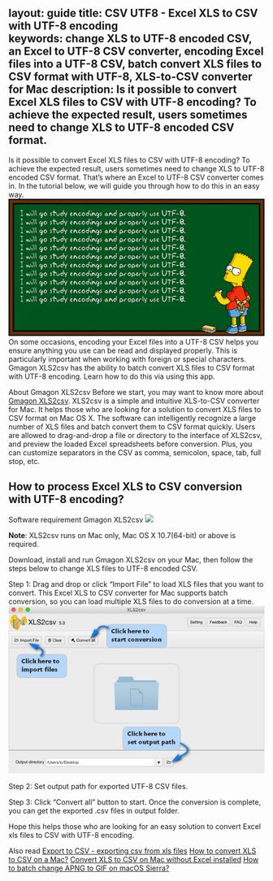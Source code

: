 layout: guide
title: CSV UTF8 - Excel XLS to CSV with UTF-8 encoding   
keywords: change XLS to UTF-8 encoded CSV, an Excel to UTF-8 CSV converter, encoding Excel files into a UTF-8 CSV, batch convert XLS files to CSV format with UTF-8, XLS-to-CSV converter for Mac
description: Is it possible to convert Excel XLS files to CSV with UTF-8 encoding? To achieve the expected result, users sometimes need to change XLS to UTF-8 encoded CSV format. 
---


Is it possible to convert Excel XLS files to CSV with UTF-8 encoding? To achieve the expected result, users sometimes need to change XLS to UTF-8 encoded CSV format. That’s where an Excel to UTF-8 CSV converter comes in. In the tutorial below, we will guide you through how to do this in an easy way. 
<img src='../img/utf8.gif'/>
On some occasions, encoding your Excel files into a UTF-8 CSV helps you ensure anything you use can be read and displayed properly. This is particularly important when working with foreign or special characters. Gmagon XLS2csv has the ability to batch convert XLS files to CSV format with UTF-8 encoding. Learn how to do this via using this app. 

About Gmagon XLS2csv 
Before we start, you may want to know more about <a href="https://gmagon.com/products/store/xls2csv/" target="_blank" rel="nofollow me noopener noreferrer" >Gmagon XLS2csv</a>. XLS2csv is a simple and intuitive XLS-to-CSV converter for Mac. It helps those who are looking for a solution to convert XLS files to CSV format on Mac OS X. The software can intelligently recognize a large number of XLS files and batch convert them to CSV format quickly. Users are allowed to drag-and-drop a file or directory to the interface of XLS2csv, and preview the loaded Excel spreadsheets before conversion. Plus, you can customize separators in the CSV as comma, semicolon, space, tab, full stop, etc. 
## How to process Excel XLS to CSV conversion with UTF-8 encoding?
Software requirement
Gmagon XLS2csv
<a href="https://gmagon.com/products/store/xls2csv/" target="_blank" rel="nofollow me noopener noreferrer" ><img src="https://gmagon.com/asset/images/free-download.png" /></a>

**Note**: XLS2csv runs on Mac only, Mac OS X 10.7(64-bit) or above is required. 

Download, install and run Gmagon XLS2csv on your Mac, then follow the steps below to change XLS files to UTF-8 encoded CSV. 

Step 1: Drag and drop or click “Import File” to load XLS files that you want to convert. This Excel XLS to CSV converter for Mac supports batch conversion, so you can load multiple XLS files to do conversion at a time. 
![](../img/xls2csv-ui.png)

Step 2: Set output path for exported UTF-8 CSV files. 

Step 3: Click “Convert all” button to start. Once the conversion is complete, you can get the exported .csv files in output folder. 

Hope this helps those who are looking for an easy solution to convert Excel xls files to CSV with UTF-8 encoding. 


Also read
<a href="https://gmagon.com/guide/xls2csv/export-to-csv-from-xls.html
" target="_blank" rel="nofollow me noopener noreferrer" >Export to CSV - exporting csv from xls files</a>
<a href="https://gmagon.com/guide/convert-xls-to-csv-on-mac.html" target="_blank" rel="nofollow me noopener noreferrer" >How to convert XLS to CSV on a Mac?</a>
<a href="https://gmagon.com/guide/convert-xls-on-mac-without-excel.html" target="_blank" rel="nofollow me noopener noreferrer" >Convert XLS to CSV on Mac without Excel installed</a>
<a href="https://gmagon.com/guide/apngtogif/batch-change-apng-to-gif-sierra.html" target="_blank" rel="nofollow me noopener noreferrer" >How to batch change APNG to GIF on macOS Sierra?</a>
